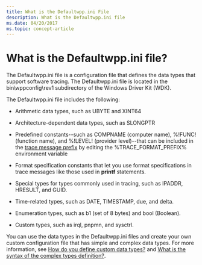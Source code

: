 ```yaml
---
title: What is the Defaultwpp.ini File
description: What is the Defaultwpp.ini file
ms.date: 04/20/2017
ms.topic: concept-article
---
```


# What is the Defaultwpp.ini file?


The Defaultwpp.ini file is a configuration file that defines the data types that support software tracing. The Defaultwpp.ini file is located in the bin\\wppconfig\\rev1 subdirectory of the Windows Driver Kit (WDK).

The Defaultwpp.ini file includes the following:

-   Arithmetic data types, such as UBYTE and XINT64

-   Architecture-dependent data types, such as SLONGPTR

-   Predefined constants--such as COMPNAME (computer name), %!FUNC! (function name), and %!LEVEL! (provider level)--that can be included in the [trace message prefix](trace-message-prefix.md) by editing the %TRACE\_FORMAT\_PREFIX% environment variable

-   Format specification constants that let you use format specifications in trace messages like those used in **printf** statements.

-   Special types for types commonly used in tracing, such as IPADDR, HRESULT, and GUID.

-   Time-related types, such as DATE, TIMESTAMP, due, and delta.

-   Enumeration types, such as b1 (set of 8 bytes) and bool (Boolean).

-   Custom types, such as irql, pnpmn, and sysctrl.

You can use the data types in the Defaultwpp.ini files and create your own custom configuration file that has simple and complex data types. For more information, see [How do you define custom data types?](how-do-you-define-custom-data-types-.md) and [What is the syntax of the complex types definition?](what-is-the-syntax-of-the-complex-types-definition-.md).
